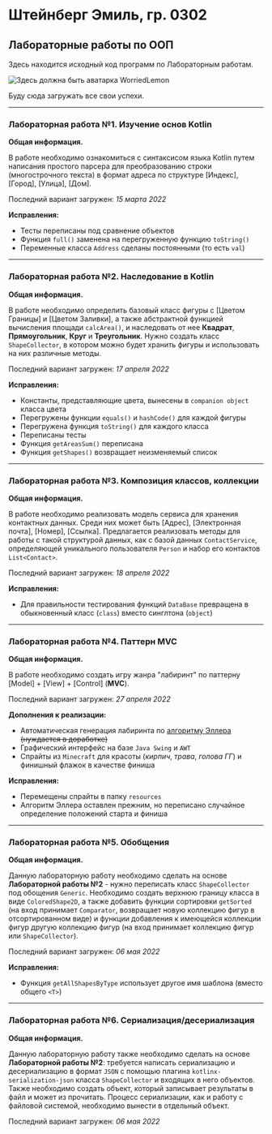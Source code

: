 # Штейнберг Эмиль, гр. 0302
## Лабораторные работы по ООП
Здесь находится исходный код программ по Лабораторным работам.

![Здесь должна быть аватарка WorriedLemon](https://sun9-87.userapi.com/impf/c633322/v633322296/30485/wDS0sMGTcoA.jpg?size=200x200&quality=96&sign=7e1464153850c413074f750c9a807c17&type=album)

Буду сюда загружать все свои успехи.

------------------------------

### Лабораторная работа №1. Изучение основ Kotlin

**Общая информация.**

В работе необходимо ознакомиться с синтаксисом языка Kotlin путем написания простого парсера для преобразованию строки (многострочного текста) в формат адреса по структуре [Индекс], [Город], [Улица], [Дом].

Последний вариант загружен: *15 марта 2022*

**Исправления:**
- Тесты переписаны под сравнение объектов
- Функция `full()` заменена на перегруженную функцию `toString()`
- Переменные класса `Address` сделаны постоянными (то есть `val`)

------------------------------

### Лабораторная работа №2. Наследование в Kotlin

**Общая информация.**

В работе необходимо определить базовый класс фигуры с [Цветом Границы] и [Цветом Заливки], а также абстрактной функцией вычисления площади `calcArea()`, и наследовать от нее **Квадрат**, **Прямоугольник**, **Круг** и **Треугольник**. Нужно создать класс `ShapeCollector`, в котором можно будет хранить фигуры и использовать на них различные методы.

Последний вариант загружен: *17 апреля 2022*

**Исправления:**
- Константы, представляющие цвета, вынесены в `companion object` класса цвета
- Перегружены функции `equals()` и `hashCode()` для каждой фигуры
- Перегружена функция `toString()` для каждого класса
- Переписаны тесты
- Функция `getAreasSum()` переписана
- Функция `getShapes()` возвращает неизменяемый список

------------------------------

### Лабораторная работа №3. Композиция классов, коллекции

**Общая информация.**

В работе необходимо реализовать модель сервиса для хранения контактных данных. Среди них может быть [Адрес], [Электронная почта], [Номер], [Ссылка]. Предлагается реализовать методы для работы с такой структурой данных, как с базой данных `ContactService`, определяющей уникального пользователя `Person` и набор его контактов `List<Contact>`.

Последний вариант загружен: *18 апреля 2022*

**Исправления:**
- Для правильности тестирования функций `DataBase` превращена в обыкновенный класс (`class`) вместо синглтона (`object`)

------------------------------

### Лабораторная работа №4. Паттерн MVC

**Общая информация.**

В работе необходимо создать игру жанра "лабиринт" по паттерну [Model] + [View] + [Control] (**MVC**).

Последний вариант загружен: *27 апреля 2022*

**Дополнения к реализации:**
- Автоматическая генерация лабиринта по [алгоритму Эллера](http://www.neocomputer.org/projects/eller.html) ~~(нуждается в доработке)~~
- Графический интерфейс на базе `Java Swing` и `AWT`
- Спрайты из `Minecraft` для красоты (*кирпич*, *трава*, *голова ГГ*) и финишный флажок в качестве финиша

**Исправления:**
- Перемещены спрайты в папку `resources`
- Алгоритм Эллера оставлен прежним, но переписано случайное определение положений старта и финиша

------------------------------

### Лабораторная работа №5. Обобщения

**Общая информация.**

Данную лабораторную работу необходимо сделать на основе **Лабораторной работы №2** - нужно переписать класс `ShapeCollector` под обощения `Generic`. Необходимо создать верхнюю границу класса в виде `ColoredShape2D`, а также добавить функции сортировки `getSorted` (на вход принимает `Comparator`, возвращает новую коллекцию фигур в отсортированном виде) и функции добавления к имеющейся коллекции фигур другую коллекцию фигур (на вход принимает коллекцию фигур или `ShapeCollector`).

Последний вариант загружен: *06 мая 2022*

**Исправления:**
- Функция `getAllShapesByType` использует другое имя шаблона (вместо общего `<T>`)

------------------------------

### Лабораторная работа №6. Сериализация/десериализация

**Общая информация.**

Данную лабораторную работу также необходимо сделать на основе **Лабораторной работы №2**: требуется написать сериализацию и десериализацию в формат `JSON` с помощью плагина `kotlinx-serialization-json` класса `ShapeCollector` и входящих в него объектов. Также необходимо создать объект, который записывает результаты в файл и может из прочитать. Процесс сериализации, как и работу с файловой системой, необходимо вынести в отдельный объект.

Последний вариант загружен: *06 мая 2022*
